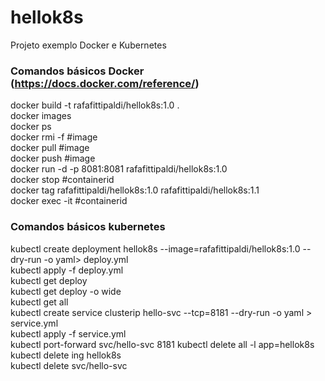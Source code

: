 # hellok8s
Projeto exemplo Docker e Kubernetes

### Comandos básicos Docker (https://docs.docker.com/reference/)
docker build -t rafafittipaldi/hellok8s:1.0 .  
docker images  
docker ps  
docker rmi -f #image  
docker pull #image  
docker push #image  
docker run -d -p 8081:8081 rafafittipaldi/hellok8s:1.0  
docker stop #containerid  
docker tag rafafittipaldi/hellok8s:1.0 rafafittipaldi/hellok8s:1.1  
docker exec -it #containerid  

### Comandos básicos kubernetes
kubectl create deployment hellok8s --image=rafafittipaldi/hellok8s:1.0 --dry-run -o yaml> deploy.yml  
kubectl apply -f deploy.yml  
kubectl get deploy  
kubectl get deploy -o wide  
kubectl get all  
kubectl create service clusterip hello-svc --tcp=8181 --dry-run -o yaml > service.yml  
kubectl apply -f service.yml  
kubectl port-forward svc/hello-svc 8181
kubectl delete all -l app=hellok8s  
kubectl delete ing hellok8s  
kubectl delete svc/hello-svc
